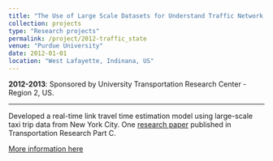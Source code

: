 ```yaml
---
title: "The Use of Large Scale Datasets for Understand Traffic Network State"
collection: projects
type: "Research projects"
permalink: /project/2012-traffic_state
venue: "Purdue University"
date: 2012-01-01
location: "West Lafayette, Indinana, US"
---
```

<b>2012-2013</b>: Sponsored by University Transportation Research Center - Region 2, US. 

---
Developed a real-time link travel time estimation model using large-scale taxi trip data from New York City. One [research paper](http://zhanxianyuan.xyz//publication/2013-link_TT_est-PartC) published in Transportation Research Part C.

[More information here](https://trid.trb.org/view/1299690)